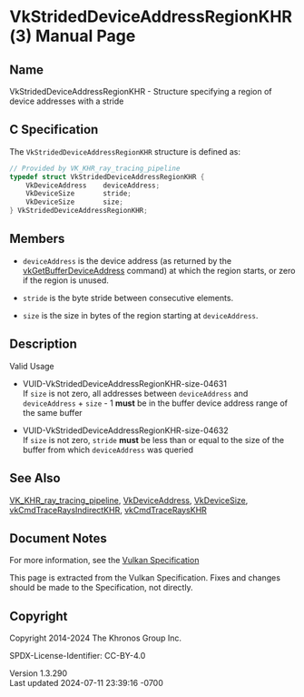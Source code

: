 # VkStridedDeviceAddressRegionKHR(3) Manual Page

## Name

VkStridedDeviceAddressRegionKHR - Structure specifying a region of
device addresses with a stride



## <a href="#_c_specification" class="anchor"></a>C Specification

The `VkStridedDeviceAddressRegionKHR` structure is defined as:

``` c
// Provided by VK_KHR_ray_tracing_pipeline
typedef struct VkStridedDeviceAddressRegionKHR {
    VkDeviceAddress    deviceAddress;
    VkDeviceSize       stride;
    VkDeviceSize       size;
} VkStridedDeviceAddressRegionKHR;
```

## <a href="#_members" class="anchor"></a>Members

- `deviceAddress` is the device address (as returned by the
  [vkGetBufferDeviceAddress](https://registry.khronos.org/vulkan/specs/1.3-extensions/man/html/vkGetBufferDeviceAddress.html) command) at
  which the region starts, or zero if the region is unused.

- `stride` is the byte stride between consecutive elements.

- `size` is the size in bytes of the region starting at `deviceAddress`.

## <a href="#_description" class="anchor"></a>Description

Valid Usage

- <a href="#VUID-VkStridedDeviceAddressRegionKHR-size-04631"
  id="VUID-VkStridedDeviceAddressRegionKHR-size-04631"></a>
  VUID-VkStridedDeviceAddressRegionKHR-size-04631  
  If `size` is not zero, all addresses between `deviceAddress` and
  `deviceAddress` + `size` - 1 **must** be in the buffer device address
  range of the same buffer

- <a href="#VUID-VkStridedDeviceAddressRegionKHR-size-04632"
  id="VUID-VkStridedDeviceAddressRegionKHR-size-04632"></a>
  VUID-VkStridedDeviceAddressRegionKHR-size-04632  
  If `size` is not zero, `stride` **must** be less than or equal to the
  size of the buffer from which `deviceAddress` was queried

## <a href="#_see_also" class="anchor"></a>See Also

[VK_KHR_ray_tracing_pipeline](https://registry.khronos.org/vulkan/specs/1.3-extensions/man/html/VK_KHR_ray_tracing_pipeline.html),
[VkDeviceAddress](https://registry.khronos.org/vulkan/specs/1.3-extensions/man/html/VkDeviceAddress.html),
[VkDeviceSize](https://registry.khronos.org/vulkan/specs/1.3-extensions/man/html/VkDeviceSize.html),
[vkCmdTraceRaysIndirectKHR](https://registry.khronos.org/vulkan/specs/1.3-extensions/man/html/vkCmdTraceRaysIndirectKHR.html),
[vkCmdTraceRaysKHR](https://registry.khronos.org/vulkan/specs/1.3-extensions/man/html/vkCmdTraceRaysKHR.html)

## <a href="#_document_notes" class="anchor"></a>Document Notes

For more information, see the <a
href="https://registry.khronos.org/vulkan/specs/1.3-extensions/html/vkspec.html#VkStridedDeviceAddressRegionKHR"
target="_blank" rel="noopener">Vulkan Specification</a>

This page is extracted from the Vulkan Specification. Fixes and changes
should be made to the Specification, not directly.

## <a href="#_copyright" class="anchor"></a>Copyright

Copyright 2014-2024 The Khronos Group Inc.

SPDX-License-Identifier: CC-BY-4.0

Version 1.3.290  
Last updated 2024-07-11 23:39:16 -0700

